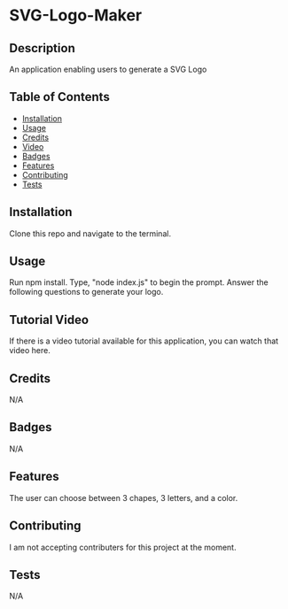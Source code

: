 # SVG-Logo-Maker

## Description

An application enabling users to generate a SVG Logo

## Table of Contents

- [Installation](#installation)
- [Usage](#usage)
- [Credits](#credits)
- [Video](#video)
- [Badges](#badges)
- [Features](#features)
- [Contributing](#contributing)
- [Tests](#tests)

## Installation

Clone this repo and navigate to the terminal.

## Usage

Run npm install. Type, "node index.js" to begin the prompt. Answer the following questions to generate your logo.

## Tutorial Video

If there is a video tutorial available for this application, you can watch that video here.

## Credits

N/A

## Badges

N/A

## Features

The user can choose between 3 chapes, 3 letters, and a color.

## Contributing

I am not accepting contributers for this project at the moment.

## Tests

N/A
